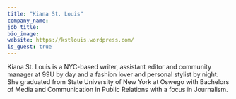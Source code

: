 ```yaml
---
title: "Kiana St. Louis"
company_name:
job_title:
bio_image:
website: https://kstlouis.wordpress.com/
is_guest: true
---
```


Kiana St. Louis is a NYC-based writer, assistant editor and community manager at 99U by day and a fashion lover and personal stylist by night. She graduated from State University of New York at Oswego with Bachelors of Media and Communication in Public Relations with a focus in Journalism.

